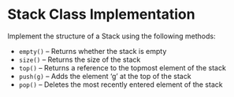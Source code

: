 # Stack Class Implementation

Implement the structure of a Stack using the following methods:

- `empty()` – Returns whether the stack is empty
- `size()` – Returns the size of the stack
- `top()` – Returns a reference to the topmost element of the stack
- `push(g)` – Adds the element ‘g’ at the top of the stack
- `pop()` – Deletes the most recently entered element of the stack